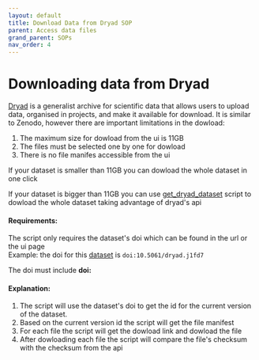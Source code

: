```yaml
---
layout: default
title: Download Data from Dryad SOP
parent: Access data files
grand_parent: SOPs
nav_order: 4
---
```


# Downloading data from Dryad

[Dryad](https://datadryad.org/) is a generalist archive for scientific data that allows users to upload data, organised in projects, and make it available for download. It is similar to Zenodo, however there are important limitations in the dowload:
1. The maximum size for dowload from the ui is 11GB
2. The files must be selected one by one for dowload
3. There is no file manifes accessible from the ui

If your dataset is smaller than 11GB you can dowload the whole dataset in one click

If your dataset is bigger than 11GB you can use [get_dryad_dataset](https://github.com/ebi-ait/hca-ebi-wrangler-central/blob/iz-data-from-dryad/src/get_dryad_dataset.py) script to dowload the whole dataset taking advantage of dryad's api

#### Requirements:
The script only requires the dataset's doi which can be found in the url or the ui page \
Example: the doi for this [dataset](https://datadryad.org/dataset/doi:10.5061/dryad.j1fd7) is `doi:10.5061/dryad.j1fd7`

The doi must include **doi:**

#### Explanation:
1. The script will use the dataset's doi to get the id for the current version of the dataset.
1. Based on the current version id the script will get the file manifest
1. For each file the script will get the dowload link and dowload the file
1. After dowloading each file the script will compare the file's checksum with the checksum from the api

